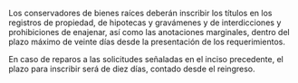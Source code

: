 Los conservadores de bienes raíces deberán inscribir los títulos en los registros de propiedad, de hipotecas y gravámenes y de interdicciones y prohibiciones de enajenar, así como las anotaciones marginales, dentro del plazo máximo de veinte días desde la presentación de los requerimientos.

En caso de reparos a las solicitudes señaladas en el inciso precedente, el plazo para inscribir será de diez días, contado desde el reingreso.